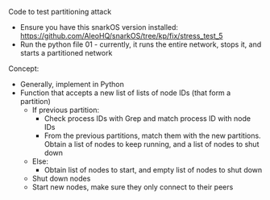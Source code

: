 Code to test partitioning attack
* Ensure you have this snarkOS version installed: https://github.com/AleoHQ/snarkOS/tree/kp/fix/stress_test_5
* Run the python file 01 - currently, it runs the entire network, stops it, and starts a partitioned network

Concept:
* Generally, implement in Python
* Function that accepts a new list of lists of node IDs (that form a partition)
    * If previous partition:
        * Check process IDs with Grep and match process ID with node IDs
        * From the previous partitions, match them with the new partitions. Obtain a list of nodes to keep running, and a list of nodes to shut down
    * Else:
        * Obtain list of nodes to start, and empty list of nodes to shut down
    * Shut down nodes
    * Start new nodes, make sure they only connect to their peers 